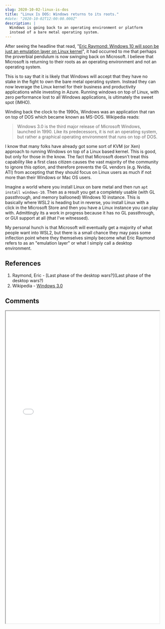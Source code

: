```yaml
---
slug: 2020-10-02-linux-is-dos
title: "Linux Is DOS: Windows returns to its roots."
#date: "2020-10-02T12:00:00.000Z"
description: |
  Windows is going back to an operating environment or platform
  instead of a bare metal operating system.
---
```


After seeing the headline that read, "[Eric Raymond: Windows 10 will soon be just an emulation layer on Linux kernel](https://www.zdnet.com/article/open-sources-eric-raymond-windows-10-will-soon-be-just-an-emulation-layer-on-linux-kernel/)", it had occurred to me that perhaps the proverbial pendulum is now swinging back on Microsoft. I believe that Microsoft is returning to their roots as an operating environment and not an operating system.

<!--truncate-->

This is to say that it is likely that Windows will accept that they have no stake in the fight to own the bare metal operating system. Instead they can now leverage the Linux kernel for their business and productivity applications while investing in Azure. Running windows on top of Linux, with zero performance lost to all Windows applications, is ultimately the sweet spot (IMHO).

Winding back the clock to the 1990s, Windows was an application that ran on top of DOS which became known as MS-DOS. Wikipedia reads:

> Windows 3.0 is the third major release of Microsoft Windows, launched in 1990. Like its predecessors, it is not an operating system, but rather a graphical operating environment that runs on top of DOS.

I know that many folks have already got some sort of KVM (or Xen) approach to running Windows on top of a Linux based kernel. This is good, but only for those in the know. The fact that Microsoft doesn't treat this capability like a first class citizen causes the vast majority of the community to ignore this option, and therefore prevents the GL vendors (e.g. Nvidia, ATI) from accepting that they should focus on Linux users as much if not more than their Windows or Mac OS users.

Imagine a world where you install Linux on bare metal and then run `apt install windows-10`. Then as a result you get a completely usable (with GL passthrough, and memory ballooned) Windows 10 instance. This is basically where WSL2 is heading but in reverse, you install Linux with a click in the Microsoft Store and then you have a Linux instance you can play with. Admittingly its a work in progress because it has no GL passthrough, or GUI support at all (that I've witnessed).

My personal hunch is that Microsoft will eventually get a majority of what people want into WSL2, but there is a small chance they may pass some inflection point where they themselves simply become what Eric Raymond refers to as an "emulation layer" or what I simply call a desktop environment.

## References

1. Raymond, Eric - [Last phase of the desktop wars?](Last phase of the desktop wars?)
2. Wikipedia - [Windows 3.0](https://en.wikipedia.org/wiki/Windows_3.0)

## Comments

<iframe src="/comment-iframe.html" height="1024" width="100%" onLoad=""></iframe>
